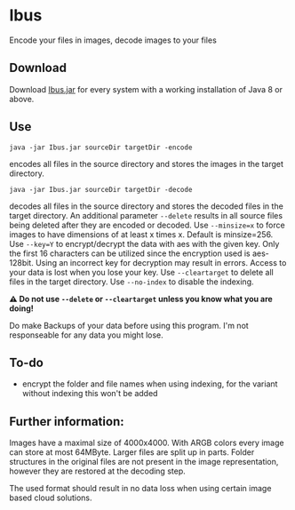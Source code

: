 # Ibus

Encode your files in images, decode images to your files

## Download 

Download [Ibus.jar](download/) for every system with a working installation of Java 8 or above.

## Use

`java -jar Ibus.jar sourceDir targetDir -encode`

encodes all files in the source directory and stores the images in the target directory.

`java -jar Ibus.jar sourceDir targetDir -decode`

decodes all files in the source directory and stores the decoded files in the target directory.
An additional parameter `--delete` results in all source files being deleted after they are encoded or decoded.
Use `--minsize=x` to force images to have dimensions of at least x times x. Default is minsize=256.
Use `--key=Y` to encrypt/decrypt the data with aes with the given key. Only the first 16 characters can be utilized since the encryption used is aes-128bit.
Using an incorrect key for decryption may result in errors. Access to your data is lost when you lose your key.
Use `--cleartarget` to delete all files in the target directory.
Use  `--no-index` to disable the indexing.

**:warning: Do not use `--delete` or `--cleartarget` unless you know what you are doing!**

Do make Backups of your data before using this program. I'm not responseable for any data you might lose.

## To-do

- encrypt the folder and file names when using indexing, for the variant without indexing this won't be added

## Further information:

Images have a maximal size of 4000x4000. With ARGB colors every image can store at most 64MByte. Larger files are split up in parts.
Folder structures in the original files are not present in the image representation, however they are restored at the decoding step.

The used format should result in no data loss when using certain image based cloud solutions.